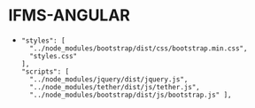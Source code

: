 # IFMS-ANGULAR


-     "styles": [
        "../node_modules/bootstrap/dist/css/bootstrap.min.css",
        "styles.css"
      ],
      "scripts": [
        "../node_modules/jquery/dist/jquery.js",
        "../node_modules/tether/dist/js/tether.js",
        "../node_modules/bootstrap/dist/js/bootstrap.js" ],
